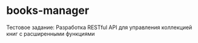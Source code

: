 # books-manager
Тестовое задание: Разработка RESTful API для управления коллекцией книг с расширенными функциями
